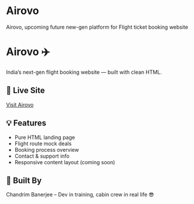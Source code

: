 # Airovo
Airovo, upcoming future new-gen platform for Flight ticket booking website
# Airovo ✈️

India’s next-gen flight booking website — built with clean HTML.

## 🔗 Live Site
[Visit Airovo](https://brain666-droid.github.io/Airovo/)

## 💡 Features
- Pure HTML landing page
- Flight route mock deals
- Booking process overview
- Contact & support info
- Responsive content layout (coming soon)

## 🚀 Built By
Chandrim Banerjee – Dev in training, cabin crew in real life 😎
